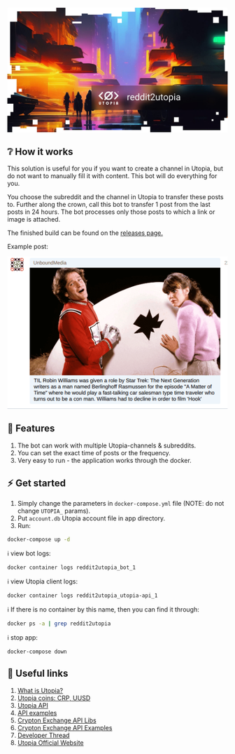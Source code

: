 ![logo](logo.jpg)

## :grey_question: How it works

This solution is useful for you if you want to create a channel in Utopia, but do not want to manually fill it with content. This bot will do everything for you.

You choose the subreddit and the channel in Utopia to transfer these posts to. Further along the crown, call this bot to transfer 1 post from the last posts in 24 hours.
The bot processes only those posts to which a link or image is attached.

The finished build can be found on the [releases page.](releases)

Example post:

![screenshot](screenshot.png)

## :page_with_curl: Features

1. The bot can work with multiple Utopia-channels & subreddits.
2. You can set the exact time of posts or the frequency.
3. Very easy to run - the application works through the docker.

## :zap: Get started

1. Simply change the parameters in `docker-compose.yml` file (NOTE: do not change `UTOPIA_` params).
2. Put `account.db` Utopia account file in app directory.
3. Run:

```bash
docker-compose up -d
```

:information_source: view bot logs:

```bash
docker container logs reddit2utopia_bot_1
```

:information_source: view Utopia client logs:

```bash
docker container logs reddit2utopia_utopia-api_1
```

:information_source: If there is no container by this name, then you can find it through:

```bash
docker ps -a | grep reddit2utopia
```

:information_source: stop app:

```bash
docker-compose down
```

## :checkered_flag: Useful links

1. [What is Utopia?](https://udocs.gitbook.io/utopia-api/)
2. [Utopia coins: CRP, UUSD](https://udocs.gitbook.io/utopia-api/what-is-utopia/project-coins)
3. [Utopia API](https://udocs.gitbook.io/utopia-api/utopia-api)
4. [API examples](https://udocs.gitbook.io/utopia-api/utopia-api/examples-of-projects)
5. [Crypton Exchange API Libs](https://udocs.gitbook.io/utopia-api/crp.is-api)
6. [Crypton Exchange API Examples](https://udocs.gitbook.io/utopia-api/crp.is-api/example-of-projects)
7. [Developer Thread](https://talk.u.is/viewforum.php?id=8)
8. [Utopia Official Website](https://u.is/)
